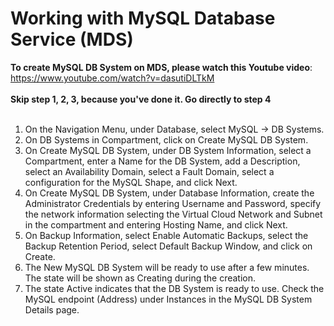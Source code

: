 # Working with MySQL Database Service (MDS)
**To create MySQL DB System on MDS, please watch this Youtube video**: https://www.youtube.com/watch?v=dasutiDLTkM
</br>
</br>
**Skip step 1, 2, 3, because you've done it. Go directly to step 4**
</br>
</br>
1.	On the Navigation Menu, under Database, select MySQL -> DB Systems. 
2.	On DB Systems in <Compartment Name> Compartment, click on Create MySQL DB System. 
3.	On Create MySQL DB System, under DB System Information, select a Compartment, enter a Name for the DB System, add a Description, select an Availability Domain, select a Fault Domain, select a configuration for the MySQL Shape, and click Next. 
4.	On Create MySQL DB System, under Database Information, create the Administrator Credentials by entering Username and Password, specify the network information selecting the Virtual Cloud Network and Subnet in the compartment and entering Hosting Name, and click Next.
5.	On Backup Information, select Enable Automatic Backups, select the Backup Retention Period, select Default Backup Window, and click on Create.
6.	The New MySQL DB System will be ready to use after a few minutes. The state will be shown as Creating during the creation.  
7.	The state Active indicates that the DB System is ready to use. Check the MySQL endpoint (Address) under Instances in the MySQL DB System Details page.
  

